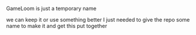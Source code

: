 GameLoom is just a temporary name

we can keep it or use something better I just needed to give the repo some name to make it and get this put together
